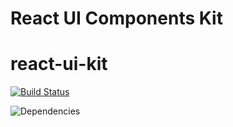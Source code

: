 # React UI Components Kit
# react-ui-kit 

[![Build Status](https://travis-ci.org/sinelshchikovigor/react-ui-kit.svg?branch=master)](https://travis-ci.org/sinelshchikovigor/react-ui-kit)

![Dependencies](https://david-dm.org/sinelshchikovigor/react-ui-kit.svg)
